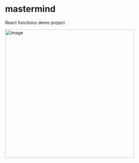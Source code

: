 # mastermind

React functions demo project

<img width="420" alt="image" src="https://user-images.githubusercontent.com/1158057/217861278-d1428fa2-b793-4952-bbc5-f444968dbf49.png">
